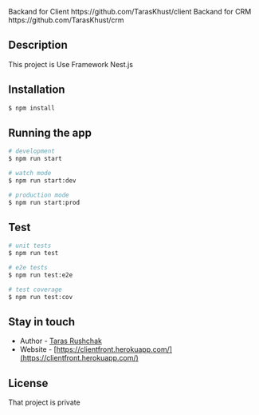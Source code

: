 <p align="left">
    Backand for Client https://github.com/TarasKhust/client
    Backand for CRM https://github.com/TarasKhust/crm
</p>

## Description

This project is Use Framework Nest.js

## Installation

```bash
$ npm install
```

## Running the app

```bash
# development
$ npm run start

# watch mode
$ npm run start:dev

# production mode
$ npm run start:prod
```

## Test

```bash
# unit tests
$ npm run test

# e2e tests
$ npm run test:e2e

# test coverage
$ npm run test:cov
```

## Stay in touch

- Author - [Taras Rushchak](https://www.linkedin.com/in/tarasrushchak/)
- Website - [https://clientfront.herokuapp.com/](https://clientfront.herokuapp.com/)

## License

That project is private
